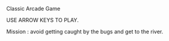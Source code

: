 Classic Arcade Game

USE ARROW KEYS TO PLAY.

Mission : avoid getting caught by the bugs and get to the river.
